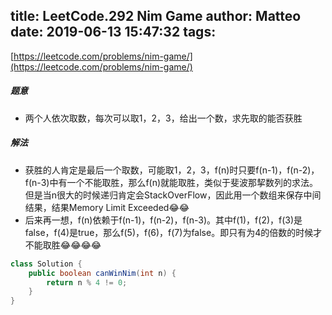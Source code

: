 title: LeetCode.292 Nim Game
author: Matteo
date: 2019-06-13 15:47:32
tags:
---
[https://leetcode.com/problems/nim-game/](https://leetcode.com/problems/nim-game/)
##### 题意
* 两个人依次取数，每次可以取1，2，3，给出一个数，求先取的能否获胜
##### 解法
* 获胜的人肯定是最后一个取数，可能取1，2，3，f(n)时只要f(n-1)，f(n-2)，f(n-3)中有一个不能取胜，那么f(n)就能取胜，类似于斐波那挈数列的求法。但是当n很大的时候递归肯定会StackOverFlow，因此用一个数组来保存中间结果，结果Memory Limit Exceeded😂😂
* 后来再一想，f(n)依赖于f(n-1)，f(n-2)，f(n-3)。其中f(1)，f(2)，f(3)是false，f(4)是true，那么f(5)，f(6)，f(7)为false。即只有为4的倍数的时候才不能取胜😂😂😂😂
```java
class Solution {
    public boolean canWinNim(int n) {
        return n % 4 != 0;
    }
}
```